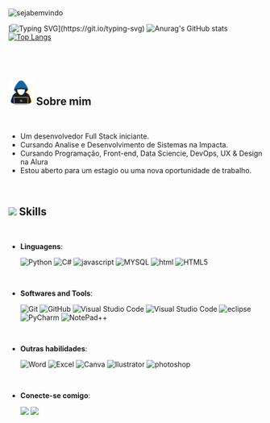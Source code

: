 <img align="center" alt="sejabemvindo" height="360" width="1280" src="https://user-images.githubusercontent.com/110144848/231312907-8c63f85f-7a01-4460-a14c-f356abc1336d.png">
</div>

[![Typing SVG](https://readme-typing-svg.herokuapp.com/?color=87CEEB&size=25&center=true&vCenter=true&width=1000&lines=Futuro+programador;Estudante+de+ADS;A+caminho+do+sucesso;Desistir+nunca+foi+uma+opção+!)](https://git.io/typing-svg)
![Anurag's GitHub stats](https://github-readme-stats.vercel.app/api?username=Luisftexeira&show_icons=true&theme=react)
[![Top Langs](https://github-readme-stats.vercel.app/api/top-langs/?username=Luisftexeira&layout=compact&theme=react)](https://github.com/Luisftexeira/github-readme-stats)
<div style="display: inline_block"><br></div>

<div>

 <br>
 
## <picture><img src = "https://github.com/0xAbdulKhalid/0xAbdulKhalid/raw/main/assets/mdImages/about_me.gif" width = 50px></picture> **Sobre mim**
 
 <br>
 
- Um desenvolvedor Full Stack iniciante.
- Cursando Analise e Desenvolvimento de Sistemas na Impacta.
- Cursando Programação, Front-end, Data Sciencie, DevOps, UX & Design na Alura
- Estou aberto para um estagio ou uma nova oportunidade de trabalho.

<br>

## <img src="https://media2.giphy.com/media/QssGEmpkyEOhBCb7e1/giphy.gif?cid=ecf05e47a0n3gi1bfqntqmob8g9aid1oyj2wr3ds3mg700bl&rid=giphy.gif" width ="25"><b> Skills</b>
<br>
 <p align="center">

- **Linguagens**:
    
    ![Python](https://img.shields.io/badge/Python%20-%2314354C.svg?style=for-the-badge&logo=python&logoColor=white)
    ![C#](https://img.shields.io/badge/C%23-239120?style=for-the-badge&logo=c-sharp&logoColor=white)
    ![javascript](https://img.shields.io/badge/JavaScript-F7DF1E?style=for-the-badge&logo=javascript&logoColor=black)
    ![MYSQL](https://img.shields.io/badge/MySQL-00000F?style=for-the-badge&logo=mysql&logoColor=white)
    ![html](https://img.shields.io/badge/HTML-239120?style=for-the-badge&logo=html5&logoColor=white)
    ![HTML5](https://img.shields.io/badge/HTML5-E34F26?style=for-the-badge&logo=html5&logoColor=white)
 
<br>

- **Softwares and Tools**:

    ![Git](https://img.shields.io/badge/git-%23F05033.svg?style=for-the-badge&logo=git&logoColor=white)
    ![GitHub](https://img.shields.io/badge/github-%23121011.svg?style=for-the-badge&logo=github&logoColor=white)
    ![Visual Studio Code](https://img.shields.io/badge/Visual%20Studio%20Code-0078d7.svg?style=for-the-badge&logo=visual-studio-code&logoColor=white)
    ![Visual Studio Code](https://img.shields.io/badge/Visual_Studio-5C2D91?style=for-the-badge&logo=visual%20studio&logoColor=white)
    ![eclipse](https://img.shields.io/badge/Eclipse-2C2255?style=for-the-badge&logo=eclipse&logoColor=white)
    ![PyCharm](https://img.shields.io/badge/PyCharm-000000.svg?&style=for-the-badge&logo=PyCharm&logoColor=white)
    ![NotePad++](https://img.shields.io/badge/Notepad++-90E59A.svg?style=for-the-badge&logo=notepad%2B%2B&logoColor=black)
    
    
    
<br>

- **Outras habilidades**:

    ![Word](https://img.shields.io/badge/Microsoft_Word-2B579A?style=for-the-badge&logo=microsoft-word&logoColor=white)
    ![Excel](https://img.shields.io/badge/Microsoft_Excel-217346?style=for-the-badge&logo=microsoft-excel&logoColor=white)
    ![Canva](https://img.shields.io/badge/Canva-%2300C4CC.svg?&style=for-the-badge&logo=Canva&logoColor=white)
    ![Ilustrator](https://img.shields.io/badge/Adobe%20Illustrator-FF9A00?style=for-the-badge&logo=adobe%20illustrator&logoColor=white)
    ![photoshop](https://img.shields.io/badge/Adobe%20Photoshop-31A8FF?style=for-the-badge&logo=Adobe%20Photoshop&logoColor=black)

</p>
  
 <br>
 
- **Conecte-se comigo**: 


   <a href = "mailto:luisftexeira@gmail.com"><img src="https://img.shields.io/badge/-Gmail-%23333?style=for-the-badge&logo=gmail&logoColor=white" target="_blank"></a>
   <a href = "https://www.linkedin.com/in/luis-felipe-39699220b" target="_blank"><img src="https://img.shields.io/badge/-LinkedIn-%230077B5?style=for-the-badge&logo=linkedin&logoColor=white" target="_blank"></a>

 </p>
